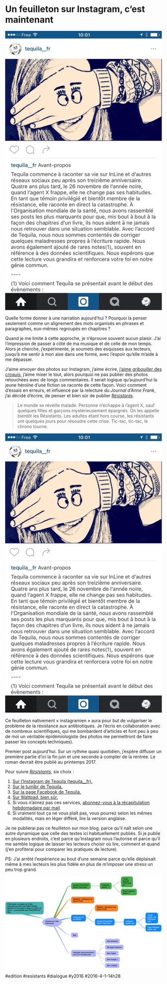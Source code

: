 # Un feuilleton sur Instagram, c’est maintenant

![](_i/tequila.webp)

Quelle forme donner à une narration aujourd’hui ? Pourquoi la penser seulement comme un alignement des mots organisés en phrases et paragraphes, eux-mêmes regroupés en chapitres ?

Quand je me limite à cette approche, je n’éprouve souvent aucun plaisir. J’ai l’impression de passer à côté de ma musique et de celle de mon temps. Alors je cherche, j’expérimente, je soumets des esquisses aux lecteurs, jusqu’à me sentir à mon aise dans une forme, avec l’espoir qu’elle m’aide à me dépasser.

J’aime envoyer des photos sur Instagram, j’aime écrire, [j’aime gribouiller des croquis](../3/limpossibilite-de-resister-au-numerique.md), j’aime mixer le tout, alors pourquoi ne pas publier des photos retouchées avec de longs commentaires. Il serait logique qu’aujourd’hui la jeune héroïne d’une fiction se raconte de cette façon. Voici comment d’essais en erreurs, et influencé par la relecture du *Journal d’Anne Frank*, j’ai décidé d’écrire, de penser et bien sûr de publier *[Résistants](../../page/resistants)*.

> Le monde se réveille malade. Personne n’échappe à l’agent X, sauf quelques filles et garçons mystérieusement épargnés. On les appelle bientôt les Résistants. Les adultes étant hors course, les résistants ont quelques jours pour résoudre cette crise. Tic-tac, tic-tac, le chrono tourne.

![tequila__fr](_i/tequila.webp)

Ce feuilleton nativement « instagramien » aura pour but de vulgariser le problème de la résistance aux antibiotiques. Je l’écris en collaboration avec de nombreux scientifiques, qui me bombardent d’articles et font peu à peu de moi un véritable épidémiologiste (les photos me permettront de faire passer les concepts techniques).

Premier post aujourd’hui. Sur un rythme quasi quotidien, j’espère diffuser un première partie d’ici la fin juin et une seconde à compter de la rentrée. Le roman devrait être publié au printemps 2017.

Pour suivre *[Résistants](../../page/resistants)*, six choix :

1. [Sur l’Instagram de Tequila (tequila\_\_fr).](https://www.instagram.com/tequila__fr/)
2. [Sur le tumlbr de Tequila.](http://tequilafr.tumblr.com/)
3. [Sur la page Facebook de Tequila.](https://www.facebook.com/Tequila_FR-686035048203023/)
4. [Sur Wattpad, bien sûr.](https://www.wattpad.com/story/61038614-r%C3%A9sistants)
5. Si vous n’aimez pas ces services, [abonnez-vous à la récapitulation hebdomadaire par mail](http://eepurl.com/bWh9UL).
6. Si vraiment tout ça ne vous plaît pas, vous pourrez selon les mêmes modalités, mais en léger différé, lire la version anglaise.

Je ne publierai pas ce feuilleton sur mon blog, parce qu’il naît selon une autre dynamique que celle des textes ici habituellement publiés. Si je publie en plusieurs endroits, c’est parce qu’Instagram nous l’autorise et parce qu’il me semble logique de laisser les lecteurs choisir où lire, comment et quand (j’en profiterai pour comparer les pratiques de lecture).

PS: J’ai arrêté l’expérience au bout d’une semaine parce qu’elle déplaisait même à mes lecteurs les plus fidèle en plus de m’imposer une stress un peu trop grand.

![Flux de production/publication/promotion](_i/tequila2.png)

#edition #resistants #dialogue #y2016 #2016-4-1-14h28
